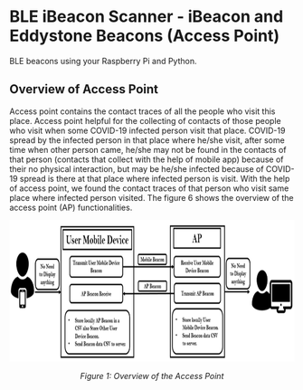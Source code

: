 # BLE iBeacon Scanner - iBeacon and Eddystone Beacons (Access Point)

BLE beacons using your Raspberry Pi and Python.

## Overview of Access Point

Access point contains the contact traces of all the people who visit this place. Access point helpful for the collecting of contacts of those people who visit when some COVID-19 infected person visit that place. COVID-19 spread by the infected person in that place where he/she visit, after some time when other person came, he/she may not be found in the contacts of that person (contacts that collect with the help of mobile app) because of their no physical interaction, but may be he/she infected because of COVID-19 spread is there at that place where infected person is visit. With the help of access point, we found the contact traces of that person who visit same place where infected person visited. The figure 6 shows the overview of the access point (AP) functionalities.

<p align="center">
<img src = "https://github.com/wasay530/COVID-Contact-Tracing-Using-Access-Point-AP-/blob/0964e5cfd70fd2be2a37db8feac81f6ed7b6c6f7/accesspoint.png" title= "Dataset (KAU-COVID19-AR-Dataset):each activity" width="800" height="250" alt>
</p>
<p align="center">
  <em>Figure 1: Overview of the Access Point</em>  
</p>

